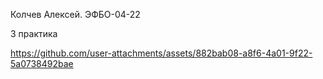 Колчев Алексей. ЭФБО-04-22

3 практика

https://github.com/user-attachments/assets/882bab08-a8f6-4a01-9f22-5a0738492bae
